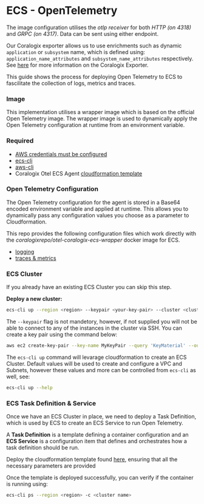 # ECS - OpenTelemetry

The image configuration utilises the _otlp receiver_ for both _HTTP (on 4318)_  and _GRPC (on 4317)_. Data can be sent using either endpoint.

Our Coralogix exporter allows us to use enrichments such as dynamic `application` or `subsystem` name, which is defined using: `application_name_attributes` and `subsystem_name_attributes` respectively. See [here](https://github.com/open-telemetry/opentelemetry-collector-contrib/tree/main/exporter/coralogixexporter) for more information on the Coralogix Exporter.


This guide shows the process for deploying Open Telemetry to ECS to fascilitate the collection of logs, metrics and traces.


### Image

This implementation utilises a wrapper image which is based on the official Open Telemetry image. The wrapper image is used to dynamically apply the Open Telemetry configuration at runtime from an environment variable.


### Required

- [AWS credentials must be configured](https://docs.aws.amazon.com/sdk-for-java/v1/developer-guide/setup-credentials.html)
- [ecs-cli](https://github.com/aws/amazon-ecs-cli#installing)
- [aws-cli](https://docs.aws.amazon.com/cli/latest/userguide/getting-started-install.html)
- Coralogix Otel ECS Agent [cloudformation template](https://github.com/coralogix/aws-cloudformation/tree/main/opentelemetry/ECS)


### Open Telemetry Configuration

The Open Telemetry configuration for the agent is stored in a Base64 encoded environment variable and applied at runtime. This allows you to dynamically pass any configuration values you choose as a parameter to Cloudformation.

This repo provides the following configuration files which work directly with the _coralogixrepo/otel-coralogix-ecs-wrapper_ docker image for ECS.

- [logging](https://github.com/coralogix/telemetry-shippers/blob/master/otel-agent/ECS/loggging.yaml)
- [traces & metrics](https://github.com/coralogix/telemetry-shippers/blob/master/otel-agent/ECS/config.yaml)



### ECS Cluster

If you already have an existing ECS Cluster you can skip this step. 

__Deploy a new cluster:__

```sh
ecs-cli up --region <region> --keypair <your-key-pair> --cluster <cluster-name> --size <no. of instances> --capability-iam 
```

The `--keypair` flag is not mandetory, however, if not supplied you will not be able to connect to any of the instances in the cluster via SSH. You can create a key pair using the command below:

```sh
aws ec2 create-key-pair --key-name MyKeyPair --query 'KeyMaterial' --output text > MyKeyPair.pem
```

The `ecs-cli up` command will levarage cloudformation to create an ECS Cluster. Default values will be used to create and configure a VPC and Subnets, however these values and more can be controlled from `ecs-cli` as well, see:

```sh
ecs-cli up --help
```


### ECS Task Definition & Service

Once we have an ECS Cluster in place, we need to deploy a Task Definition, which is used by ECS to create an ECS Service to run Open Telemetry.

A __Task Definition__ is a template defining a container configuration and an __ECS Service__ is a configuration item that defines and orchestrates how a task definition should be run.

Deploy the cloudformation template found [here](https://github.com/coralogix/cloudformation-corlaogix-aws/tree/main/opentelemetry/ecs-ec2), ensuring that all the necessary parameters are provided

Once the template is deployed successfully, you can verify if the container is running using:

```sh
ecs-cli ps --region <region> -c <cluster name>
```

